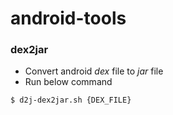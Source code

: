 # android-tools

### dex2jar
* Convert android *_dex_* file to *_jar_* file
* Run below command
```sh
$ d2j-dex2jar.sh {DEX_FILE}
```


